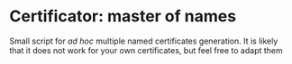 # Certificator: master of names

Small script for *ad hoc* multiple named certificates generation. It is likely that it does not work for your own certificates, but feel free to adapt them
